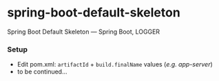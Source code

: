 # spring-boot-default-skeleton
Spring Boot Default Skeleton — Spring Boot, LOGGER

### Setup
* Edit pom.xml: `artifactId` + `build.finalName` values (*e.g. app-server*)
* to be continued...